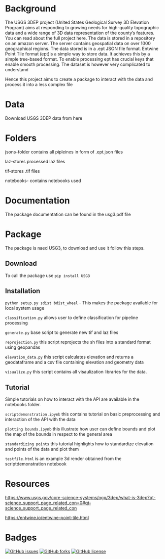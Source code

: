 # Background
The USGS 3DEP project (United States Geological Survey 3D Elevation Program) aims at responding to growing needs for high-quality topographic data and a wide range of 3D data representation of the county’s features. You can read about the full project here.
The data is stored in a repository on an amazon server. The server contains geospatial data on over 1000 geographical regions. The data stored is in a .ept JSON file format. Entwine Point Tile format (ept)is a simple way to store data. It achieves this by a simple tree-based format. To enable processing ept has crucial keys that enable smooth processing. The dataset is however very complicated to understand

Hence this project aims to create a package to interact with the data and process it into a less complex file

# Data

Download USGS 3DEP data from here

# Folders
jsons-folder contains all pipleines in form of .ept.json files

laz-stores processed laz files

tif-stores .tif files

notebooks- contains notebooks used


# Documentation

The package documentation can be found in the usg3.pdf file 

# Package

The package is naed USG3, to download and use it follow this steps.



## Download

To call the package use  `` pip install USG3 `` 


## Installation


``` python setup.py sdist bdist_wheel ``` - This makes the package available for local system usage  

``` classification.py ``` allows user to define classification for pipeline processing

``` generate.py ``` base script to generate new tif and laz files

``` reprojection.py ``` this script reprojects the sh files into a standard format using geopandas

``` elevation_data.py ``` this script calculates elevation and returns a geodataframe and a csv file containing elevation and geometry data

``` visualize.py ``` this script contains all visaulization libraries for the data.


## Tutorial 


Simple tutorials on how to interact with the API are available in the notebooks folder.

``` scriptdemonstration.ipynb ``` this contains tutorial on basic preprocessing and interaction of the API with the data

``` plotting bounds.ipynb ``` this illustrate how user can define bounds and plot the map of the bounds in respect to the general area

``` standardizing points ``` this tutorial highlights how to standardize elevation and points of the data and plot them 

``` testfile.html ``` is an example 3d render obtained from the scriptdemonstration notebook



# Resources
https://www.usgs.gov/core-science-systems/ngp/3dep/what-is-3dep?qt-science_support_page_related_con=0#qt-science_support_page_related_con

https://entwine.io/entwine-point-tile.html

# Badges
[![GitHub issues](https://img.shields.io/github/issues/Blvisse/USG3-DataEngineering?style=for-the-badge)](https://github.com/Blvisse/USG3-DataEngineering/issues)
[![GitHub forks](https://img.shields.io/github/forks/Blvisse/USG3-DataEngineering?style=for-the-badge)](https://github.com/Blvisse/USG3-DataEngineering/network)
[![GitHub license](https://img.shields.io/github/license/Blvisse/USG3-DataEngineering?style=for-the-badge)](https://github.com/Blvisse/USG3-DataEngineering)
